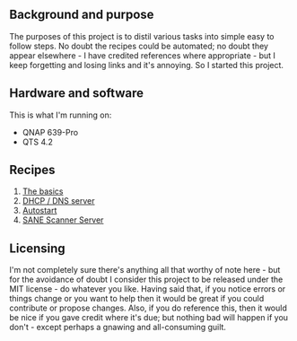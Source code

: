 ## Background and purpose
The purposes of this project is to distil various tasks into simple easy to follow steps.
No doubt the recipes could be automated; no doubt they appear elsewhere - I have credited
references where appropriate - but I keep forgetting and losing links and it's annoying.
So I started this project.

## Hardware and software
This is what I'm running on:
 * QNAP 639-Pro
 * QTS 4.2

## Recipes
1. [The basics](basics.md)
2. [DHCP / DNS server](dns-server.md)
3. [Autostart](autostart.md)
4. [SANE Scanner Server](scanner-server.md)

## Licensing
I'm not completely sure there's anything all that worthy of note here - but for the avoidance
of doubt I consider this project to be released under the MIT license - do whatever you like.
Having said that, if you notice errors or things change or you want to help then it would be
great if you could contribute or propose changes. Also, if you do reference this, then it would
be nice if you gave credit where it's due; but nothing bad will happen if you don't - except
perhaps a gnawing and all-consuming guilt.